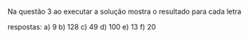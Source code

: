 Na questão 3 ao executar a solução mostra o resultado para cada letra 

respostas: 
a) 9
b) 128
c) 49
d) 100
e) 13
f) 20
